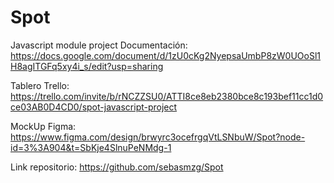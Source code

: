 # Spot
Javascript module project
Documentación: https://docs.google.com/document/d/1zU0cKg2NyepsaUmbP8zW0UOoSl1H8agITGFq5xy4i_s/edit?usp=sharing

Tablero Trello: https://trello.com/invite/b/rNCZZSU0/ATTI8ce8eb2380bce8c193bef11cc1d0ce03AB0D4CD0/spot-javascript-project

MockUp Figma: https://www.figma.com/design/brwyrc3ocefrgqVtLSNbuW/Spot?node-id=3%3A904&t=SbKje4SlnuPeNMdg-1

Link repositorio: https://github.com/sebasmzg/Spot
